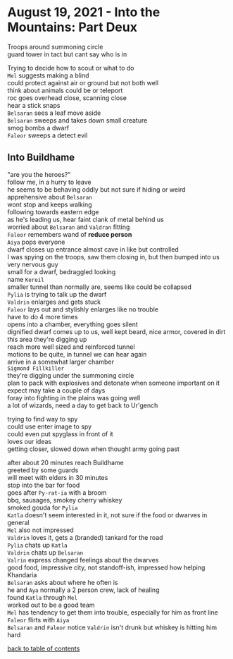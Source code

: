 # August 19, 2021 - Into the Mountains: Part Deux

Troops around summoning circle  
guard tower in tact but cant say who is in  

Trying to decide how to scout or what to do  
`Mel` suggests making a blind  
could protect against air or ground but not both well  
think about animals could be or teleport  
roc goes overhead close, scanning close  
hear a stick snaps  
`Belsaran` sees a leaf move aside  
`Belsaran` sweeps and takes down small creature  
smog bombs a dwarf  
`Faleor` sweeps a detect evil  

## Into Buildhame

"are you the heroes?"  
follow me, in a hurry to leave  
he seems to be behaving oddly but not sure if hiding or weird  
apprehensive about `Belsaran`  
wont stop and keeps walking  
following towards eastern edge  
as he's leading us, hear faint clank of metal behind us  
worried about `Belsaran` and `Valdran` fitting  
`Faleor` remembers wand of **reduce person**  
`Aiya` pops everyone  
dwarf closes up entrance almost cave in like but controlled  
I was spying on the troops, saw them closing in, but then bumped into us  
very nervous guy  
small for a dwarf, bedraggled looking  
name `Kereil`  
smaller tunnel than normally are, seems like could be collapsed  
`Pylia` is trying to talk up the dwarf  
`Valdrin` enlarges and gets stuck  
`Faleor` lays out and stylishly enlarges like no trouble  
have to do 4 more times  
opens into a chamber, everything goes silent  
dignified dwarf comes up to us, well kept beard, nice armor, covered in dirt  
this area they're digging up  
reach more well sized and reinforced tunnel  
motions to be quite, in tunnel we can hear again  
arrive in a somewhat larger chamber  
`Sigmond Fillkiller`  
they're digging under the summoning circle  
plan to pack with explosives and detonate when someone important on it  
expect may take a couple of days  
foray into fighting in the plains was going well  
a lot of wizards, need a day to get back to Ur'gench  

trying to find way to spy  
could use enter image to spy  
could even put spyglass in front of it  
loves our ideas  
getting closer, slowed down when thought army going past  

after about 20 minutes reach Buildhame  
greeted by some guards  
will meet with elders in 30 minutes  
stop into the bar for food  
goes after `Py-rat-ia` with a broom  
bbq, sausages, smokey cherry whiskey  
smoked gouda for `Pylia`  
`Katla` doesn't seem interested in it, not sure if the food or dwarves in general  
`Mel` also not impressed  
`Valdrin` loves it, gets a (branded) tankard for the road  
`Pylia` chats up `Katla`  
`Valdrin` chats up `Belsaran`  
`Valrin` express changed feelings about the dwarves  
good food, impressive city, not standoff-ish, impressed how helping Khandaria  
`Belsaran` asks about where he often is  
he and `Aya` normally a 2 person crew, lack of healing  
found `Katla` through `Mel`  
worked out to be a good team  
`Mel` has tendency to get them into trouble, especially for him as front line  
`Faleor` flirts with `Aiya`  
`Belsaran` and `Faleor` notice `Valdrin` isn't drunk but whiskey is hitting him hard  

[back to table of contents](/sessions/TOC.md)
